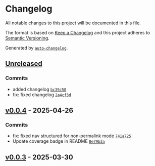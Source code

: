 # Changelog

All notable changes to this project will be documented in this file.

The format is based on [Keep a Changelog](https://keepachangelog.com/en/1.0.0/)
and this project adheres to [Semantic Versioning](https://semver.org/spec/v2.0.0.html).

Generated by [`auto-changelog`](https://github.com/CookPete/auto-changelog).

## [Unreleased](https://github.com/wernerglinka/metalsmith-menu-plus/compare/v0.0.4...HEAD)

### Commits

- added changelog [`bc39c58`](https://github.com/wernerglinka/metalsmith-menu-plus/commit/bc39c584679a97206d1e46836143411281650b50)
- fix: fixed changelog [`2a4cf3d`](https://github.com/wernerglinka/metalsmith-menu-plus/commit/2a4cf3ddec33e3db23e08a5f559a1f2bd5f019ad)

## [v0.0.4](https://github.com/wernerglinka/metalsmith-menu-plus/compare/v0.0.3...v0.0.4) - 2025-04-26

### Commits

- fix: fixed nav structured for non-permalink mode [`741a725`](https://github.com/wernerglinka/metalsmith-menu-plus/commit/741a725af7fcb7bc7a563bf0275bca2e4ff30945)
- Update coverage badge in README [`8e79b3a`](https://github.com/wernerglinka/metalsmith-menu-plus/commit/8e79b3a190523954a53687d811432e7f50898060)

## [v0.0.3](https://github.com/wernerglinka/metalsmith-menu-plus/compare/v0.0.2...v0.0.3) - 2025-03-30
